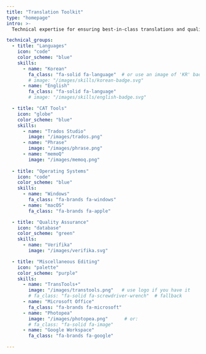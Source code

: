 ```yaml
---
title: "Translation Toolkit"
type: "homepage"
intro: >-
  Technical expertise for ensuring best-in-class translations and quality across the board.

technical_groups:
  - title: "Languages"
    icon: "code"
    color_scheme: "blue"
    skills:
      - name: "Korean"
        fa_class: "fa-solid fa-language"  # or use an image of 'KR' badge
        # image: "/images/skills/korean-badge.svg"
      - name: "English"
        fa_class: "fa-solid fa-language"
        # image: "/images/skills/english-badge.svg"

  - title: "CAT Tools"
    icon: "globe"
    color_scheme: "blue"
    skills:
      - name: "Trados Studio"
        image: "/images/trados.png"
      - name: "Phrase"
        image: "/images/phrase.png"
      - name: "memoQ"
        image: "/images/memoq.png"
  
  - title: "Operating Systems"
    icon: "code"
    color_scheme: "blue"
    skills:
      - name: "Windows"
        fa_class: "fa-brands fa-windows"
      - name: "macOS"
        fa_class: "fa-brands fa-apple"

  - title: "Quality Assurance"
    icon: "database"
    color_scheme: "green"
    skills:
      - name: "Verifika"
        image: "/images/verifika.svg"

  - title: "Miscellaneous Editing"
    icon: "palette"
    color_scheme: "purple"
    skills:
      - name: "TransTools+"
        image: "/images/transtools.png"   # use logo if you have it
        # fa_class: "fa-solid fa-screwdriver-wrench"  # fallback
      - name: "Microsoft Office"
        fa_class: "fa-brands fa-microsoft"
      - name: "Photopea"
        image: "/images/photopea.png"      # or:
        # fa_class: "fa-solid fa-image"
      - name: "Google Workspace"
        fa_class: "fa-brands fa-google"

--- 
```

